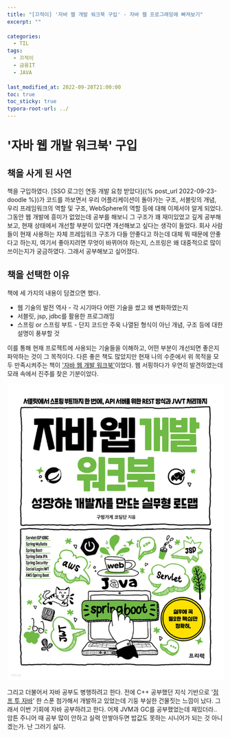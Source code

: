 ```yaml
---
title: "[끄적이] '자바 웹 개발 워크북 구입' - 자바 웹 프로그래밍에 빠져보기"
excerpt: ""

categories:
  - TIL
tags:
  - 끄적이
  - 금융IT
  - JAVA
 
last_modified_at: 2022-09-28T21:00:00
toc: true
toc_sticky: true
typora-root-url: ../
---
```




# '자바 웹 개발 워크북' 구입

## 책을 사게 된 사연

책을 구입하였다. [SSO 로그인 연동 개발 요청 받았다]({% post_url 2022-09-23-doodle %})가 코드를 까보면서 우리 어플리케이션이 돌아가는 구조, 서블릿의 개념, 우리 프레임워크의 역할 및 구조, WebSphere의 역할 등에 대해 이제서야 알게 되었다. 그동안 웹 개발에 흥미가 없었는데 공부를 해보니 그 구조가 꽤 재미있었고 깊게 공부해보고, 현재 상태에서 개선할 부분이 있다면 개선해보고 싶다는 생각이 들었다. 회사 사람들이 현재 사용하는 자체 프레임워크 구조가 다들 안좋다고 하는데 대체 뭐 때문에 안좋다고 하는지, 여기서 좋아지려면 무엇이 바뀌어야 하는지, 스프링은 왜 대중적으로 많이 쓰이는지가 궁금하였다. 그래서 공부해보고 싶어졌다. 



## 책을 선택한 이유 

책에 세 가지의 내용이 담겼으면 했다.

- 웹 기술의 발전 역사 - 각 시기마다 어떤 기술을 썼고 왜 변화하였는지
- 서블릿, jsp, jdbc를 활용한 프로그래밍
- 스프링 or 스프링 부트 - 단지 코드만 주욱 나열된 형식이 아닌 개념, 구조 등에 대한 설명이 풍부할 것



이를 통해 현재 프로젝트에 사용되는 기술들을 이해하고, 어떤 부분이 개선되면 좋은지 파악하는 것이 그 목적이다. 다른 좋은 책도 많았지만 현재 나의 수준에서 위 목적을 모두 만족시켜주는 책이 ['자바 웹 개발 워크북'](http://www.yes24.com/Product/Goods/111136639)이었다. 웹 서핑하다가 우연히 발견하였는데 모래 속에서 진주를 찾은 기분이었다.

![자바 웹 개발 워크북](/assets/post_images/2022-09-28-doodle/XL.png)



그리고 더불어서 자바 공부도 병행하려고 한다. 전에 C++ 공부했던 지식 기반으로 '[점프 투 자바](https://wikidocs.net/book/31)' 한 스푼 첨가해서 개발하고 있었는데 기둥 부실한 건물짓는 느낌이 났다. 그래서 이번 기회에 자바 공부하려고 한다. 어제 JVM과 GC를 공부했었는데 재밌더라.. 암튼 주니어 때 공부 많이 안하고 실력 안쌓아두면 밥값도 못하는 시니어가 되는 것 아니겠는가. 난 그러기 싫다.
